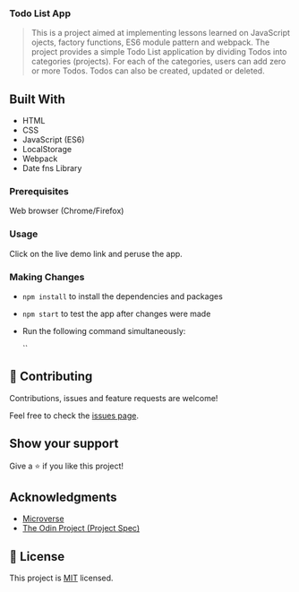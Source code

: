 ### Todo List App
> This is a project aimed at implementing lessons learned on JavaScript ojects, factory functions, ES6 module pattern and webpack. The project provides a simple Todo List application by dividing Todos into categories (projects). For each of the categories, users can add zero or more Todos. Todos can also be created, updated or deleted.

## Built With

- HTML
- CSS
- JavaScript (ES6)
- LocalStorage
- Webpack
- Date fns Library

### Prerequisites

Web browser (Chrome/Firefox)

### Usage

Click on the live demo link and peruse the app.

### Making Changes

- `npm install` to install the dependencies and packages
- `npm start` to test the app after changes were made

- Run the following command simultaneously:

  ``
## 🤝 Contributing

Contributions, issues and feature requests are welcome!

Feel free to check the [issues page](issues/).

## Show your support

Give a ⭐️ if you like this project!

## Acknowledgments

- [Microverse](https://.microverse.org/)
- [The Odin Project (Project Spec)](https://www.theodinproject.com/courses/javascript/lessons/todo-list)

## 📝 License

This project is [MIT](lic.url) licensed.